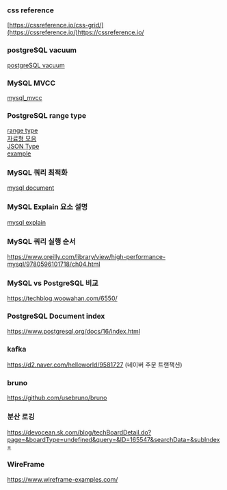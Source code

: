 ### css reference
[https://cssreference.io/css-grid/](https://cssreference.io/)https://cssreference.io/

### postgreSQL vacuum
[postgreSQL vacuum](https://techblog.woowahan.com/9478/)

### MySQL MVCC
[mysql_mvcc](https://lefred.be/content/a-graph-a-day-keeps-the-doctor-away-mysql-history-list-length/)

### PostgreSQL range type
[range type](https://www.postgresql.org/docs/current/rangetypes.html)   
[자료형 모음](https://blog.naver.com/PostView.naver?blogId=slykid&logNo=222561289473&parentCategoryNo=&categoryNo=154&viewDate=&isShowPopularPosts=true&from=search)   
[JSON Type](https://www.postgresql.org/docs/current/datatype-json.html)   
[example](https://github.com/jackc/pgtype/blob/master/tsrange_test.go)

### MySQL 쿼리 최적화
[mysql document](https://dev.mysql.com/doc/refman/8.0/en/optimization.html) 

### MySQL Explain 요소 설명
[mysql explain](https://yozm.wishket.com/magazine/detail/2260/)

### MySQL 쿼리 실행 순서
https://www.oreilly.com/library/view/high-performance-mysql/9780596101718/ch04.html

### MySQL vs PostgreSQL 비교
https://techblog.woowahan.com/6550/

### PostgreSQL Document index
https://www.postgresql.org/docs/16/index.html

### kafka
https://d2.naver.com/helloworld/9581727 (네이버 주문 트랜잭션)

### bruno
https://github.com/usebruno/bruno

### 분산 로깅
https://devocean.sk.com/blog/techBoardDetail.do?page=&boardType=undefined&query=&ID=165547&searchData=&subIndex=

### WireFrame
https://www.wireframe-examples.com/
